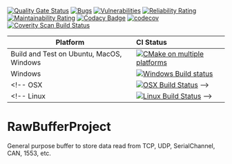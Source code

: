 
[![Quality Gate Status](https://sonarcloud.io/api/project_badges/measure?project=sakcakoca_RawBufferProject&metric=alert_status)](https://sonarcloud.io/summary/new_code?id=sakcakoca_RawBufferProject)
[![Bugs](https://sonarcloud.io/api/project_badges/measure?project=sakcakoca_RawBufferProject&metric=bugs)](https://sonarcloud.io/summary/new_code?id=sakcakoca_RawBufferProject)
[![Vulnerabilities](https://sonarcloud.io/api/project_badges/measure?project=sakcakoca_RawBufferProject&metric=vulnerabilities)](https://sonarcloud.io/summary/new_code?id=sakcakoca_RawBufferProject)
[![Reliability Rating](https://sonarcloud.io/api/project_badges/measure?project=sakcakoca_RawBufferProject&metric=reliability_rating)](https://sonarcloud.io/summary/new_code?id=sakcakoca_RawBufferProject)
[![Maintainability Rating](https://sonarcloud.io/api/project_badges/measure?project=sakcakoca_RawBufferProject&metric=sqale_rating)](https://sonarcloud.io/summary/new_code?id=sakcakoca_RawBufferProject)
[![Codacy Badge](https://app.codacy.com/project/badge/Grade/832fd9eab7d644e9bc3e80ed8408631f)](https://www.codacy.com/gh/sakcakoca/RawBufferProject/dashboard?utm_source=github.com&amp;utm_medium=referral&amp;utm_content=sakcakoca/RawBufferProject&amp;utm_campaign=Badge_Grade)
[![codecov](https://codecov.io/gh/sakcakoca/RawBufferProject/branch/master/graph/badge.svg?token=X4W14HNP37)](https://codecov.io/gh/sakcakoca/RawBufferProject)
<a href="https://scan.coverity.com/projects/sakcakoca-rawbufferproject">
  <img alt="Coverity Scan Build Status"
       src="https://scan.coverity.com/projects/23025/badge.svg"/>
</a>

<!-- Sonar Cloud setup is done with https://sonarcloud.io/projects/create link. It is free for public repos. -->

Platform | CI Status
---------|:---------
Build and Test on Ubuntu, MacOS, Windows | [![CMake on multiple platforms](https://github.com/sakcakoca/RawBufferProject/actions/workflows/cmake-multi-platform.yml/badge.svg)](https://github.com/sakcakoca/RawBufferProject/actions/workflows/cmake-multi-platform.yml)
Windows  | [![Windows Build status](https://ci.appveyor.com/api/projects/status/github/sakcakoca/RawBufferProject?branch=master&svg=true)](https://ci.appveyor.com/project/sakcakoca/rawbufferproject)
<!-- OSX      | [![OSX Build Status](http://badges.herokuapp.com/travis/sakcakoca/RawBufferProject?env=BADGE=OSX&label=build&branch=master)](https://travis-ci.org/sakcakoca/RawBufferProject) -->
<!-- Linux    | [![Linux Build Status](http://badges.herokuapp.com/travis/sakcakoca/RawBufferProject?env=BADGE=Ubuntu_18.04&label=build&branch=master)](https://travis-ci.org/sakcakoca/RawBufferProject) -->


# RawBufferProject
General purpose buffer to store data read from TCP, UDP, SerialChannel, CAN, 1553, etc.
